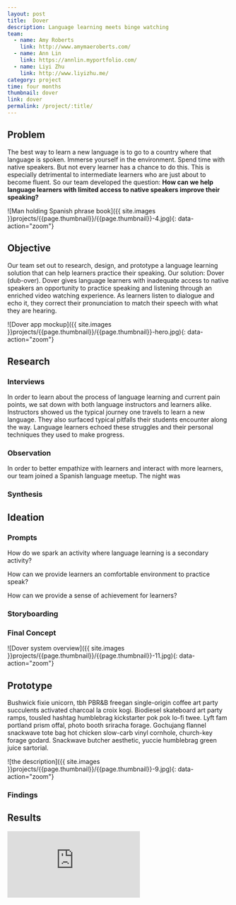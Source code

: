 ```yaml
---
layout: post
title:  Dover
description: Language learning meets binge watching
team: 
  - name: Amy Roberts
    link: http://www.amymaeroberts.com/
  - name: Ann Lin
    link: https://annlin.myportfolio.com/    
  - name: Liyi Zhu
    link: http://www.liyizhu.me/
category: project
time: four months
thumbnail: dover
link: dover
permalink: /project/:title/
---
```



## Problem
The best way to learn a new language is to go to a country where that language is spoken. 
Immerse yourself in the environment. Spend time with native speakers.
But not every learner has a chance to do this.
This is especially detrimental to intermediate learners who are just about to become fluent.
So our team developed the question: 
**How can we help language learners with limited access to native speakers improve their speaking?**

![Man holding Spanish phrase book]({{ site.images }}projects/{{page.thumbnail}}/{{page.thumbnail}}-4.jpg){: data-action="zoom"}


## Objective
Our team set out to research, design, and prototype a language learning solution that can help learners practice their speaking.
Our solution: Dover (dub-over).
Dover gives language learners with inadequate access to native speakers an opportunity to practice speaking and listening through an enriched video watching experience. 
As learners listen to dialogue and echo it, they correct their pronunciation to match their speech with what they are hearing.

![Dover app mockup]({{ site.images }}projects/{{page.thumbnail}}/{{page.thumbnail}}-hero.jpg){: data-action="zoom"}


## Research
### Interviews
In order to learn about the process of language learning and current pain points, we sat down with both language instructors and learners alike.
Instructors showed us the typical journey one travels to learn a new language. They also surfaced typical
pitfalls their students encounter along the way. Language learners echoed these struggles and their personal techniques they used
to make progress.


### Observation
In order to better empathize with learners and interact with more learners, our team joined a Spanish language meetup.
The night was

### Synthesis


## Ideation

### Prompts
How do we spark an activity where language learning is a secondary activity?

How can we provide learners an comfortable environment to practice speak?

How can we provide a sense of achievement for learners?

### Storyboarding


### Final Concept

![Dover system overview]({{ site.images }}projects/{{page.thumbnail}}/{{page.thumbnail}}-11.jpg){: data-action="zoom"}


## Prototype
Bushwick fixie unicorn, tbh PBR&B freegan single-origin coffee art party succulents activated charcoal la croix kogi. Biodiesel skateboard art party ramps, tousled hashtag humblebrag kickstarter pok pok lo-fi twee. Lyft fam portland prism offal, photo booth sriracha forage. Gochujang flannel snackwave tote bag hot chicken slow-carb vinyl cornhole, church-key forage godard. Snackwave butcher aesthetic, yuccie humblebrag green juice sartorial.
 
![the description]({{ site.images }}projects/{{page.thumbnail}}/{{page.thumbnail}}-9.jpg){: data-action="zoom"}

### Findings


## Results
<div class="vimeo-embed">
<iframe src="https://player.vimeo.com/video/179217197?color=ffffff&title=0&byline=0&portrait=0" frameborder="0" webkitallowfullscreen mozallowfullscreen allowfullscreen></iframe>
</div>
